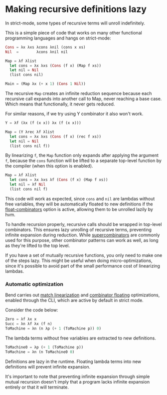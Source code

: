# Making recursive definitions lazy

In strict-mode, some types of recursive terms will unroll indefinitely.

This is a simple piece of code that works on many other functional programming languages and hangs on strict-mode:

```rust
Cons = λx λxs λcons λnil (cons x xs)
Nil  =        λcons λnil nil

Map = λf λlist
  let cons = λx λxs (Cons (f x) (Map f xs))
  let nil = Nil
  (list cons nil)

Main = (Map λx (+ x 1) (Cons 1 Nil))
```

The recursive `Map`  creates an infinite reduction sequence because each recursive call expands into another call to Map, never reaching a base case. Which means that functionally, it never gets reduced. 

For similar reasons, if we try using Y combinator it also won't work.

```rust
Y = λf (λx (f (x x)) λx (f (x x)))

Map = (Y λrec λf λlist
  let cons = λx λxs (Cons (f x) (rec f xs))
  let nil = Nil
  (list cons nil f))
```

By linearizing `f`, the `Map` function only expands after applying the argument `f`, because the `cons` function will be lifted to a separate top-level function by the compiler (when this option is enabled).

```rust
Map = λf λlist
  let cons = λx λxs λf (Cons (f x) (Map f xs))
  let nil = λf Nil
  (list cons nil f)
```

This code will work as expected, since `cons` and `nil` are lambdas without free variables, they will be automatically floated to new definitions if the [float-combinators](compiler-options.md#float-combinators) option is active, allowing them to be unrolled lazily by hvm.

To handle recursion properly, recursive calls should be wrapped in top-level combinators. This ensures lazy unrolling of recursive terms, preventing infinite expansion during reduction. While [supercombinators](https://en.wikipedia.org/wiki/Supercombinator) are commonly used for this purpose, other combinator patterns can work as well, as long as they're lifted to the top level.

If you have a set of mutually recursive functions, you only need to make one of the steps lazy. This might be useful when doing micro-optimizations, since it's possible to avoid part of the small performance cost of linearizing lambdas.

### Automatic optimization

Bend carries out [match linearization](compiler-options.md#linearize-matches) and [combinator floating](compiler-options.md#float-combinators) optimizations, enabled through the CLI, which are active by default in strict mode.

Consider the code below:

```rs
Zero = λf λx x
Succ = λn λf λx (f n)
ToMachine = λn (n λp (+ 1 (ToMachine p)) 0)
```

The lambda terms without free variables are extracted to new definitions.

```rs
ToMachine0 = λp (+ 1 (ToMachine p))
ToMachine = λn (n ToMachine0 0)
```

Definitions are lazy in the runtime. Floating lambda terms into new definitions will prevent infinite expansion.

It's important to note that preventing infinite expansion through simple mutual recursion doesn't imply that a program lacks infinite expansion entirely or that it will terminate.
